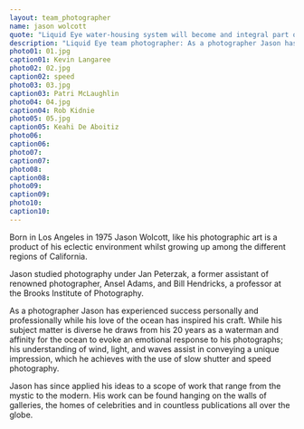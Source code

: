 ```yaml
---
layout: team_photographer
name: jason wolcott
quote: "Liquid Eye water-housing system will become and integral part of your photographic process. Light weight, strong, and elegant. I could not ask for more with a water-housing system."
description: "Liquid Eye team photographer: As a photographer Jason has experienced success personally and professionally while his love of the ocean has inspired his craft. While his subject matter is diverse he draws from his 20 years as a waterman and affinity for the ocean to evoke an emotional response to his photographs."
photo01: 01.jpg
caption01: Kevin Langaree
photo02: 02.jpg
caption02: speed
photo03: 03.jpg
caption03: Patri McLaughlin
photo04: 04.jpg
caption04: Rob Kidnie
photo05: 05.jpg
caption05: Keahi De Aboitiz
photo06:
caption06:
photo07:
caption07:
photo08:
caption08:
photo09:
caption09:
photo10:
caption10:
---
```

Born in Los Angeles in 1975 Jason Wolcott, like his photographic art is a product of his eclectic environment whilst growing up among the different regions of California.

Jason studied photography under Jan Peterzak, a former assistant of renowned photographer, Ansel Adams, and Bill Hendricks, a professor at the Brooks Institute of Photography.

As a photographer Jason has experienced success personally and professionally while his love of the ocean has inspired his craft. While his subject matter is diverse he draws from his 20 years as a waterman and affinity for the ocean to evoke an emotional response to his photographs; his understanding of wind, light, and waves assist in conveying a unique impression, which he achieves with the use of slow shutter and speed photography.

Jason has since applied his ideas to a scope of work that range from the mystic to the modern. His work can be found hanging on the walls of galleries, the homes of celebrities and in countless publications all over the globe.
